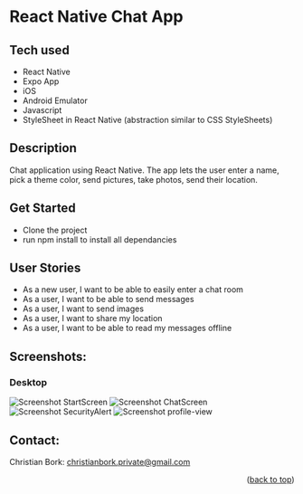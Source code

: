 # React Native Chat App

## Tech used  
- React Native
- Expo App
- iOS
- Android Emulator
- Javascript
- StyleSheet in React Native (abstraction similar to CSS StyleSheets)
 
## Description
Chat application using React Native. The app lets the user enter a name, pick a theme color, send pictures, take photos, send their location.


## Get Started

- Clone the project
- run npm install to install all dependancies


## User Stories
- As a new user, I want to be able to easily enter a chat room
- As a user, I want to be able to send messages 
- As a user, I want to send images
- As a user, I want to share my location 
- As a user, I want to be able to read my messages offline

## Screenshots:
### Desktop
![Screenshot StartScreen](assets/tipIT_StartScreen.png "Screenshot StartScreen")
![Screenshot ChatScreen](assets/tipIT_ChatScreen.png "Screenshot ChatScreen")
![Screenshot SecurityAlert](assets/tipIT_Alert.png "Screenshot SecurityAlert")
![Screenshot profile-view](src/screenshots/User-profile.png "Screenshot User-profile")

## Contact:
Christian Bork: christianbork.private@gmail.com

<p align="right">(<a href="#top">back to top</a>)</p>
